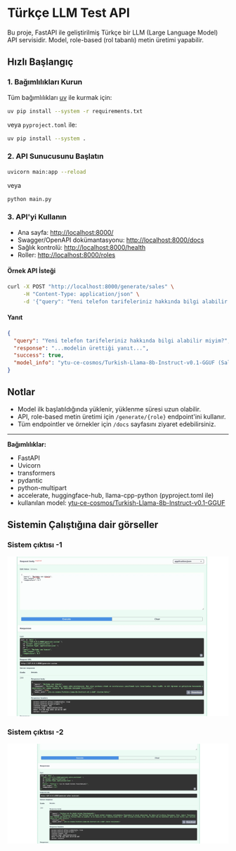 # Türkçe LLM Test API

Bu proje, FastAPI ile geliştirilmiş Türkçe bir LLM (Large Language Model) API servisidir. Model, role-based (rol tabanlı) metin üretimi yapabilir.

## Hızlı Başlangıç

### 1. Bağımlılıkları Kurun

Tüm bağımlılıkları [uv](https://github.com/astral-sh/uv) ile kurmak için:

```bash
uv pip install --system -r requirements.txt
```

veya `pyproject.toml` ile:

```bash
uv pip install --system .
```

### 2. API Sunucusunu Başlatın

```bash
uvicorn main:app --reload
```

veya

```bash
python main.py
```

### 3. API'yi Kullanın

- Ana sayfa: [http://localhost:8000/](http://localhost:8000/)
- Swagger/OpenAPI dokümantasyonu: [http://localhost:8000/docs](http://localhost:8000/docs)
- Sağlık kontrolü: [http://localhost:8000/health](http://localhost:8000/health)
- Roller: [http://localhost:8000/roles](http://localhost:8000/roles)

#### Örnek API İsteği

```bash
curl -X POST "http://localhost:8000/generate/sales" \
     -H "Content-Type: application/json" \
     -d '{"query": "Yeni telefon tarifeleriniz hakkında bilgi alabilir miyim?", "max_length": 150, "temperature": 0.7}'
```

#### Yanıt
```json
{
  "query": "Yeni telefon tarifeleriniz hakkında bilgi alabilir miyim?",
  "response": "...modelin ürettiği yanıt...",
  "success": true,
  "model_info": "ytu-ce-cosmos/Turkish-Llama-8b-Instruct-v0.1-GGUF (Sales Role)"
}
```

## Notlar
- Model ilk başlatıldığında yüklenir, yüklenme süresi uzun olabilir.
- API, role-based metin üretimi için `/generate/{role}` endpoint'ini kullanır.
- Tüm endpointler ve örnekler için `/docs` sayfasını ziyaret edebilirsiniz.

---

**Bağımlılıklar:**
- FastAPI
- Uvicorn
- transformers
- pydantic
- python-multipart
- accelerate, huggingface-hub, llama-cpp-python (pyproject.toml ile)
- kullanılan model: [ytu-ce-cosmos/Turkish-Llama-8b-Instruct-v0.1-GGUF](https://huggingface.co/ytu-ce-cosmos/Turkish-Llama-8b-Instruct-v0.1-GGUF)


## Sistemin Çalıştığına dair görseller

### Sistem çıktısı -1
![alt text](assets/image.png)


### Sistem çıktısı -2
![alt text](assets/image-1.png)